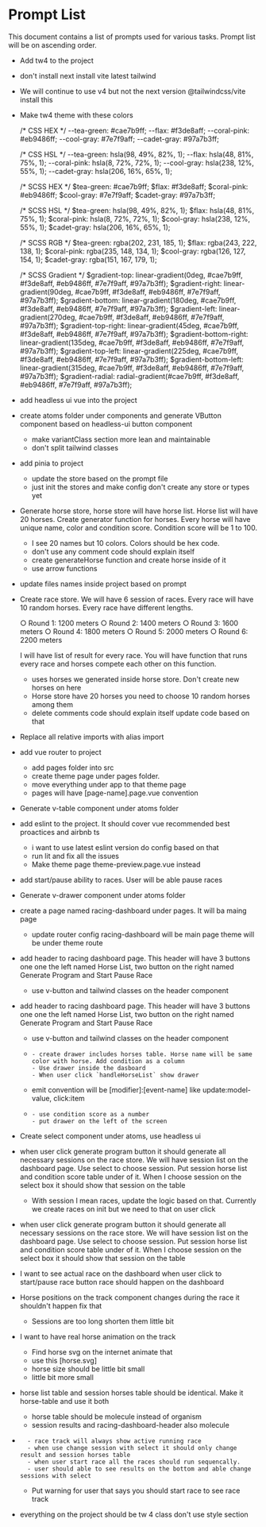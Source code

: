 # Prompt List
This document contains a list of prompts used for various tasks. Prompt list will be on ascending order.

- Add tw4 to the project
- don't install next install vite latest tailwind
- We will continue to use v4 but not the next version @tailwindcss/vite install this
- Make tw4 theme with these colors

    /* CSS HEX */
    --tea-green: #cae7b9ff;
    --flax: #f3de8aff;
    --coral-pink: #eb9486ff;
    --cool-gray: #7e7f9aff;
    --cadet-gray: #97a7b3ff;

    /* CSS HSL */
    --tea-green: hsla(98, 49%, 82%, 1);
    --flax: hsla(48, 81%, 75%, 1);
    --coral-pink: hsla(8, 72%, 72%, 1);
    --cool-gray: hsla(238, 12%, 55%, 1);
    --cadet-gray: hsla(206, 16%, 65%, 1);

    /* SCSS HEX */
    $tea-green: #cae7b9ff;
    $flax: #f3de8aff;
    $coral-pink: #eb9486ff;
    $cool-gray: #7e7f9aff;
    $cadet-gray: #97a7b3ff;

    /* SCSS HSL */
    $tea-green: hsla(98, 49%, 82%, 1);
    $flax: hsla(48, 81%, 75%, 1);
    $coral-pink: hsla(8, 72%, 72%, 1);
    $cool-gray: hsla(238, 12%, 55%, 1);
    $cadet-gray: hsla(206, 16%, 65%, 1);

    /* SCSS RGB */
    $tea-green: rgba(202, 231, 185, 1);
    $flax: rgba(243, 222, 138, 1);
    $coral-pink: rgba(235, 148, 134, 1);
    $cool-gray: rgba(126, 127, 154, 1);
    $cadet-gray: rgba(151, 167, 179, 1);

    /* SCSS Gradient */
    $gradient-top: linear-gradient(0deg, #cae7b9ff, #f3de8aff, #eb9486ff, #7e7f9aff, #97a7b3ff);
    $gradient-right: linear-gradient(90deg, #cae7b9ff, #f3de8aff, #eb9486ff, #7e7f9aff, #97a7b3ff);
    $gradient-bottom: linear-gradient(180deg, #cae7b9ff, #f3de8aff, #eb9486ff, #7e7f9aff, #97a7b3ff);
    $gradient-left: linear-gradient(270deg, #cae7b9ff, #f3de8aff, #eb9486ff, #7e7f9aff, #97a7b3ff);
    $gradient-top-right: linear-gradient(45deg, #cae7b9ff, #f3de8aff, #eb9486ff, #7e7f9aff, #97a7b3ff);
    $gradient-bottom-right: linear-gradient(135deg, #cae7b9ff, #f3de8aff, #eb9486ff, #7e7f9aff, #97a7b3ff);
    $gradient-top-left: linear-gradient(225deg, #cae7b9ff, #f3de8aff, #eb9486ff, #7e7f9aff, #97a7b3ff);
    $gradient-bottom-left: linear-gradient(315deg, #cae7b9ff, #f3de8aff, #eb9486ff, #7e7f9aff, #97a7b3ff);
    $gradient-radial: radial-gradient(#cae7b9ff, #f3de8aff, #eb9486ff, #7e7f9aff, #97a7b3ff);
- add headless ui vue into the project
- create atoms folder under components and generate VButton component based on headless-ui button component
  - make variantClass section more lean and maintainable
  - don't split tailwind classes
- add pinia to project
  - update the store based on the prompt file
  - just init the stores and make config don't create any store or types yet
- Generate horse store, horse store will have horse list. Horse list will have 20 horses. Create generator function for horses. Every horse will have unique name, color and condition score. Condition score will be 1 to 100.
  - I see 20 names but 10 colors. Colors should be hex code.
  - don't use any comment code should explain itself
  - create generateHorse function and create horse inside of it
  - use arrow functions
- update files names inside project based on prompt
- Create race store. We will have 6 session of races. Every race will have 10 random horses. Every race have different lengths.

  ○ Round 1: 1200 meters
  ○ Round 2: 1400 meters
  ○ Round 3: 1600 meters
  ○ Round 4: 1800 meters
  ○ Round 5: 2000 meters
  ○ Round 6: 2200 meters

  I will have list of result for every race. You will have function that runs every race and horses compete each other on this function.
  - uses horses we generated inside horse store. Don't create new horses on here
  - Horse store have 20 horses you need to choose 10 random horses among them
  - delete comments code should explain itself update code based on that
- Replace all relative imports with alias import
- add vue router to project
  - add pages folder into src
  - create theme page under pages folder.
  - move everything under app to that theme page
  - pages will have [page-name].page.vue convention
- Generate v-table component under atoms folder
- add eslint to the project. It should cover vue recommended best proactices and airbnb ts
  - i want to use latest eslint version do config based on that
  - run lit and fix all the issues
  - Make theme page theme-preview.page.vue instead
- add start/pause ability to races. User will be able pause races
- Generate v-drawer component under atoms folder
- create a page named racing-dashboard under pages. It will ba maing page
  - update router config racing-dashboard will be main page theme will be under theme route
- add header to racing dashboard page. This header will have 3 buttons one one the left named Horse List, two button on the right named Generate Program and Start Pause Race
  - use v-button and tailwind classes on the header component
- add header to racing dashboard page. This header will have 3 buttons one one the left named Horse List, two button on the right named Generate Program and Start Pause Race
  - use v-button and tailwind classes on the header component
  - 
    ```
    - create drawer includes horses table. Horse name will be same color with horse. Add condition as a column
    - Use drawer inside the dasboard
    - When user click `handleHorseList` show drawer
    ```
  - emit convention will be [modifier]:[event-name] like update:model-value, click:item
  - 
    ```
    - use condition score as a number
    - put drawer on the left of the screen
    ```
- Create select component under atoms, use headless ui
- when user click generate program button it should generate all necessary sessions on the race store. We will have session list on the dashboard page. Use select to choose session. Put session horse list and condition score table under of it. When I choose session on the select box it should show that session on the table
  - With session I mean races, update the logic based on that. Currently we create races on init but we need to that on user click
- when user click generate program button it should generate all necessary sessions on the race store. We will have session list on the dashboard page. Use select to choose session. Put session horse list and condition score table under of it. When I choose session on the select box it should show that session on the table
- I want to see actual race on the dashboard when user click to start/pause race button race should happen on the dashboard
- Horse positions on the track component changes during the race it shouldn't happen fix that
  - Sessions are too long shorten them little bit
- I want to have real horse animation on the track
  - Find horse svg on the internet animate that
  - use this [horse.svg]
  - horse size should be little bit small
  - little bit more small
- horse list table and session horses table should be identical. Make it horse-table and use it both
  - horse table should be molecule instead of organism
  - session results and racing-dashboard-header also molecule
- 
  ```
    - race track will always show active running race
    - when use change session with select it should only change result and session horses table
    - when user start race all the races should run sequencally.
    - user should able to see results on the bottom and able change sessions with select
  ```
  - Put warning for user that says you should start race to see race track
- everything on the project should be tw 4 class don't use style section